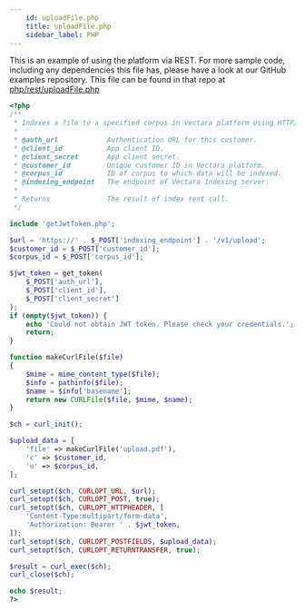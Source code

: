 ```yaml
---
    id: uploadFile.php
    title: uploadFile.php
    sidebar_label: PHP
---
```


This is an example of using the platform via REST.  For more sample code, including any dependencies this file has, please have a look at our GitHub examples repository.  This file can be found in that repo at <a href="https://github.com/vectara/getting-started/tree/main/language-examples/php/rest/uploadFile.php">php/rest/uploadFile.php</a>

```php title="php/rest/uploadFile.php"
<?php
/**
 * Indexes a file to a specified corpus in Vectara platform using HTTP/REST.
 *
 * @auth_url            Authentication URL for this customer.
 * @client_id           App client ID.
 * @client_secret       App client secret.
 * @customer_id         Unique customer ID in Vectara platform.
 * @corpus_id           ID of corpus to which data will be indexed.
 * @indexing_endpoint   The endpoint of Vectara Indexing server.
 *
 * Returns              The result of index rest call.
 */

include 'getJwtToken.php';

$url = 'https://' . $_POST['indexing_endpoint'] . '/v1/upload';
$customer_id = $_POST['customer_id'];
$corpus_id = $_POST['corpus_id'];

$jwt_token = get_token(
    $_POST['auth_url'],
    $_POST['client_id'],
    $_POST['client_secret']
);
if (empty($jwt_token)) {
    echo 'Could not obtain JWT token. Please check your credentials.';
    return;
}

function makeCurlFile($file)
{
    $mime = mime_content_type($file);
    $info = pathinfo($file);
    $name = $info['basename'];
    return new CURLFile($file, $mime, $name);
}

$ch = curl_init();

$upload_data = [
    'file' => makeCurlFile('upload.pdf'),
    'c' => $customer_id,
    'o' => $corpus_id,
];

curl_setopt($ch, CURLOPT_URL, $url);
curl_setopt($ch, CURLOPT_POST, true);
curl_setopt($ch, CURLOPT_HTTPHEADER, [
    'Content-Type:multipart/form-data',
    'Authorization: Bearer ' . $jwt_token,
]);
curl_setopt($ch, CURLOPT_POSTFIELDS, $upload_data);
curl_setopt($ch, CURLOPT_RETURNTRANSFER, true);

$result = curl_exec($ch);
curl_close($ch);

echo $result;
?>

```
